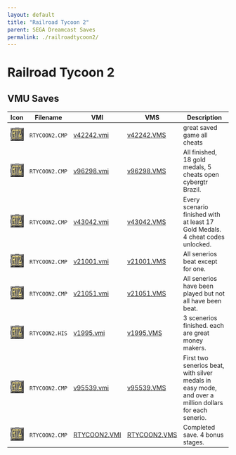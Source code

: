 ```yaml
---
layout: default
title: "Railroad Tycoon 2"
parent: SEGA Dreamcast Saves
permalink: ./railroadtycoon2/
---
```

# Railroad Tycoon 2

## VMU Saves

| Icon | Filename | VMI | VMS | Description |
|------|----------|-----|-----|-------------|
| ![Railroad Tycoon 2](../icons/RTYCOON2.CMP.GIF) | `RTYCOON2.CMP` | [v42242.vmi](v42242.vmi) | [v42242.VMS](v42242.VMS) | great saved game all cheats  |
| ![Railroad Tycoon 2](../icons/RTYCOON2.CMP.GIF) | `RTYCOON2.CMP` | [v96298.vmi](v96298.vmi) | [v96298.VMS](v96298.VMS) | All finished, 18 gold medals, 5 cheats open cybergtr Brazil.  |
| ![Railroad Tycoon 2](../icons/RTYCOON2.CMP.GIF) | `RTYCOON2.CMP` | [v43042.vmi](v43042.vmi) | [v43042.VMS](v43042.VMS) | Every scenario finished with at least 17 Gold Medals.  4 cheat codes unlocked.  |
| ![Railroad Tycoon 2](../icons/RTYCOON2.CMP.GIF) | `RTYCOON2.CMP` | [v21001.vmi](v21001.vmi) | [v21001.VMS](v21001.VMS) | All senerios beat except for one.  |
| ![Railroad Tycoon 2](../icons/RTYCOON2.CMP.GIF) | `RTYCOON2.CMP` | [v21051.vmi](v21051.vmi) | [v21051.VMS](v21051.VMS) | All senerios have been played but not all have been beat.  |
| ![Railroad Tycoon 2](../icons/RTYCOON2.HIS.GIF) | `RTYCOON2.HIS` | [v1995.vmi](v1995.vmi) | [v1995.VMS](v1995.VMS) | 3 scenerios finished. each are great money makers.  |
| ![Railroad Tycoon 2](../icons/RTYCOON2.CMP.GIF) | `RTYCOON2.CMP` | [v95539.vmi](v95539.vmi) | [v95539.VMS](v95539.VMS) | First two senerios beat, with silver medals in easy mode, and over a million dollars for each senerio.  |
| ![Railroad Tycoon 2](../icons/RTYCOON2.CMP.GIF) | `RTYCOON2.CMP` | [RTYCOON2.VMI](RTYCOON2.VMI) | [RTYCOON2.VMS](RTYCOON2.VMS) | Completed save. 4 bonus stages. |
